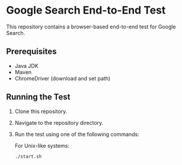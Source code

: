 # Google Search End-to-End Test

This repository contains a browser-based end-to-end test for Google Search.

## Prerequisites

- Java JDK
- Maven
- ChromeDriver (download and set path)

## Running the Test

1. Clone this repository.
2. Navigate to the repository directory.
3. Run the test using one of the following commands:

   For Unix-like systems:

   ```bash
   ./start.sh
